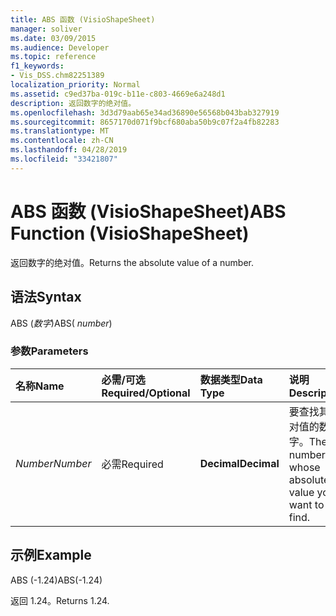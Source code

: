 ```yaml
---
title: ABS 函数 (VisioShapeSheet)
manager: soliver
ms.date: 03/09/2015
ms.audience: Developer
ms.topic: reference
f1_keywords:
- Vis_DSS.chm82251389
localization_priority: Normal
ms.assetid: c9ed37ba-019c-b11e-c803-4669e6a248d1
description: 返回数字的绝对值。
ms.openlocfilehash: 3d3d79aab65e34ad36890e56568b043bab327919
ms.sourcegitcommit: 8657170d071f9bcf680aba50b9c07f2a4fb82283
ms.translationtype: MT
ms.contentlocale: zh-CN
ms.lasthandoff: 04/28/2019
ms.locfileid: "33421807"
---
```

# <a name="abs-function-visioshapesheet"></a><span data-ttu-id="9be10-103">ABS 函数 (VisioShapeSheet)</span><span class="sxs-lookup"><span data-stu-id="9be10-103">ABS Function (VisioShapeSheet)</span></span>

<span data-ttu-id="9be10-104">返回数字的绝对值。</span><span class="sxs-lookup"><span data-stu-id="9be10-104">Returns the absolute value of a number.</span></span>
  
## <a name="syntax"></a><span data-ttu-id="9be10-105">语法</span><span class="sxs-lookup"><span data-stu-id="9be10-105">Syntax</span></span>

<span data-ttu-id="9be10-106">ABS (*数字*)</span><span class="sxs-lookup"><span data-stu-id="9be10-106">ABS( *number*)</span></span> 
  
### <a name="parameters"></a><span data-ttu-id="9be10-107">参数</span><span class="sxs-lookup"><span data-stu-id="9be10-107">Parameters</span></span>

|<span data-ttu-id="9be10-108">**名称**</span><span class="sxs-lookup"><span data-stu-id="9be10-108">**Name**</span></span>|<span data-ttu-id="9be10-109">**必需/可选**</span><span class="sxs-lookup"><span data-stu-id="9be10-109">**Required/Optional**</span></span>|<span data-ttu-id="9be10-110">**数据类型**</span><span class="sxs-lookup"><span data-stu-id="9be10-110">**Data Type**</span></span>|<span data-ttu-id="9be10-111">**说明**</span><span class="sxs-lookup"><span data-stu-id="9be10-111">**Description**</span></span>|
|:-----|:-----|:-----|:-----|
| <span data-ttu-id="9be10-112">_Number_</span><span class="sxs-lookup"><span data-stu-id="9be10-112">_Number_</span></span> <br/> |<span data-ttu-id="9be10-113">必需</span><span class="sxs-lookup"><span data-stu-id="9be10-113">Required</span></span>  <br/> |<span data-ttu-id="9be10-114">**Decimal**</span><span class="sxs-lookup"><span data-stu-id="9be10-114">**Decimal**</span></span> <br/> |<span data-ttu-id="9be10-115">要查找其绝对值的数字。</span><span class="sxs-lookup"><span data-stu-id="9be10-115">The number whose absolute value you want to find.</span></span>  <br/> |
   
## <a name="example"></a><span data-ttu-id="9be10-116">示例</span><span class="sxs-lookup"><span data-stu-id="9be10-116">Example</span></span>

<span data-ttu-id="9be10-117">ABS (-1.24)</span><span class="sxs-lookup"><span data-stu-id="9be10-117">ABS(-1.24)</span></span> 
  
<span data-ttu-id="9be10-118">返回 1.24。</span><span class="sxs-lookup"><span data-stu-id="9be10-118">Returns 1.24.</span></span>
  

